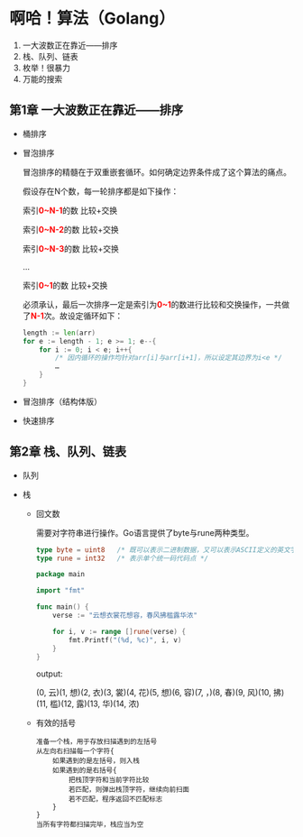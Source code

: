 # 啊哈！算法（Golang）

1. 一大波数正在靠近——排序
2. 栈、队列、链表
3. 枚举！很暴力
4. 万能的搜索

## 第1章 一大波数正在靠近——排序

* 桶排序

* 冒泡排序

  冒泡排序的精髓在于双重嵌套循环。如何确定边界条件成了这个算法的痛点。

  假设存在N个数，每一轮排序都是如下操作：

  索引<span style="color:red">**0~N-1**</span>的数 比较+交换

  索引<span style="color:red">**0~N-2**</span>的数 比较+交换

  索引<span style="color:red">**0~N-3**</span>的数 比较+交换

  …

  索引<span style="color:red">**0~1**</span>的数     比较+交换

  必须承认，最后一次排序一定是索引为<span style="color:red">**0~1**</span>的数进行比较和交换操作，一共做了<span style="color:red">**N-1**</span>次。故设定循环如下：

  ```go
  length := len(arr)
  for e := length - 1; e >= 1; e--{
      for i := 0; i < e; i++{
          /* 因内循环的操作均针对arr[i]与arr[i+1]，所以设定其边界为i<e */
          …
      }
  }
  ```

* 冒泡排序（结构体版）

* 快速排序

## 第2章 栈、队列、链表

+ 队列

+ 栈

  * 回文数

    需要对字符串进行操作。Go语言提供了byte与rune两种类型。

    ```go
    type byte = uint8	/* 既可以表示二进制数据，又可以表示ASCII定义的英文字符 */
    type rune = int32	/* 表示单个统一码代码点 */
    ```

    ```go
    package main
    
    import "fmt"
    
    func main() {
    	verse := "云想衣裳花想容，春风拂槛露华浓"
    
    	for i, v := range []rune(verse) {
    		fmt.Printf("(%d, %c)", i, v)
    	}
    }
    ```

    output:

    (0, 云)(1, 想)(2, 衣)(3, 裳)(4, 花)(5, 想)(6, 容)(7, ，)(8, 春)(9, 风)(10, 拂)(11, 槛)(12, 露)(13, 华)(14, 浓)

  * 有效的括号

    ```
    准备一个栈，用于存放扫描遇到的左括号
    从左向右扫描每一个字符{
    	如果遇到的是左括号，则入栈
    	如果遇到的是右括号{
    		把栈顶字符和当前字符比较
    		若匹配，则弹出栈顶字符，继续向前扫面
    		若不匹配，程序返回不匹配标志
    	}
    }
    当所有字符都扫描完毕，栈应当为空
    ```

    

    

    

    

